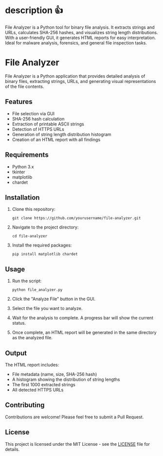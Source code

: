 # description 👍
File Analyzer is a Python tool for binary file analysis. It extracts strings and URLs, calculates SHA-256 hashes, and visualizes string length distributions. With a user-friendly GUI, it generates HTML reports for easy interpretation. Ideal for malware analysis, forensics, and general file inspection tasks.




# File Analyzer

File Analyzer is a Python application that provides detailed analysis of binary files, extracting strings, URLs, and generating visual representations of the file contents.

## Features

- File selection via GUI
- SHA-256 hash calculation
- Extraction of printable ASCII strings
- Detection of HTTPS URLs
- Generation of string length distribution histogram
- Creation of an HTML report with all findings

## Requirements

- Python 3.x
- tkinter
- matplotlib
- chardet

## Installation

1. Clone this repository:
   ```
   git clone https://github.com/yourusername/file-analyzer.git
   ```

2. Navigate to the project directory:
   ```
   cd file-analyzer
   ```

3. Install the required packages:
   ```
   pip install matplotlib chardet
   ```

## Usage

1. Run the script:
   ```
   python file_analyzer.py
   ```

2. Click the "Analyze File" button in the GUI.

3. Select the file you want to analyze.

4. Wait for the analysis to complete. A progress bar will show the current status.

5. Once complete, an HTML report will be generated in the same directory as the analyzed file.

## Output

The HTML report includes:

- File metadata (name, size, SHA-256 hash)
- A histogram showing the distribution of string lengths
- The first 1000 extracted strings
- All detected HTTPS URLs

## Contributing

Contributions are welcome! Please feel free to submit a Pull Request.

## License

This project is licensed under the MIT License - see the [LICENSE](LICENSE) file for details.

